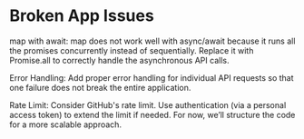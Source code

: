 # Broken App Issues
map with await: map does not work well with async/await because it runs all the promises concurrently instead of sequentially. Replace it with Promise.all to correctly handle the asynchronous API calls.

Error Handling: Add proper error handling for individual API requests so that one failure does not break the entire application.

Rate Limit: Consider GitHub's rate limit. Use authentication (via a personal access token) to extend the limit if needed. For now, we’ll structure the code for a more scalable approach.